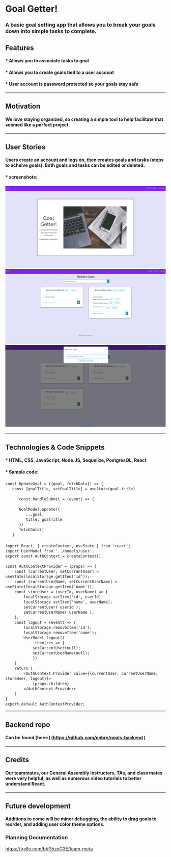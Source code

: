 # Goal Getter!

### A basic goal setting app that allows you to break your goals down into simple tasks to complete.

## Features

#### * Allows you to associate tasks to goal
#### * Allows you to create goals tied to a user account
#### * User account is password protected so your goals stay safe

---
## Motivation
#### We love staying organized, so creating a simple tool to help facilitate that seemed like a perfect project.

---
## User Stories 

#### Users create an account and logs on, then creates goals and tasks (steps to acheive goals). Both goals and tasks can be edited or deleted.


#### *  screenshots:

#### ![siteScreenshot 1](./images/screenshot1.png) ![siteScreenshot 2](./images/screenshot2.png) ![siteScreenshot 3](./images/screenshot3.png)


---

## Technologies & Code Snippets
#### * HTML, CSS, JavaScript, Node.JS, Sequelize, PostgresQL, React
#### * Sample code:
#### 
```
const UpdateGoal = ({goal, fetchData}) => {
   const [goalTitle, setGoalTitle] = useState(goal.title)

      const handleSubmit = (event) => {
        
      GoalModel.update({
         ...goal, 
         title: goalTitle
      })
      fetchData()
   }

```


#### 
```
import React, { createContext, useState } from 'react';
import UserModel from '../models/user';
export const AuthContext = createContext();

const AuthContextProvider = (props) => {
    const [currentUser, setCurrentUser] = useState(localStorage.getItem('id'));
    const [currentUserName, setCurrentUserName] = useState(localStorage.getItem('name'));
    const storeUser = (userId, userName) => {
        localStorage.setItem('id', userId);
        localStorage.setItem('name', userName);
        setCurrentUser( userId );
        setCurrentUserName( userName );
    };
    const logout = (event) => {
        localStorage.removeItem('id');
        localStorage.removeItem('name');
        UserModel.logout()
            .then(res => {
            setCurrentUser(null);
            setCurrentUserName(null);
            })
    }
    return (
        <AuthContext.Provider value={{currentUser, currentUserName, storeUser, logout}}>
            {props.children}
        </AuthContext.Provider>
    )
}
export default AuthContextProvider;
```
---
## Backend repo
#### Can be found [here:] (https://github.com/enbre/goals-backend )

---
## Credits
#### Our teammates, our General Assembly instructors, TAs, and class mates were very helpful, as well as numerous video tutorials to better understand React. 

---

## Future development
#### Additions to come will be minor debugging, the ability to drag goals to reorder, and adding user color theme options.

### Planning Documentation
https://trello.com/b/r3hzoG3E/team-meta
